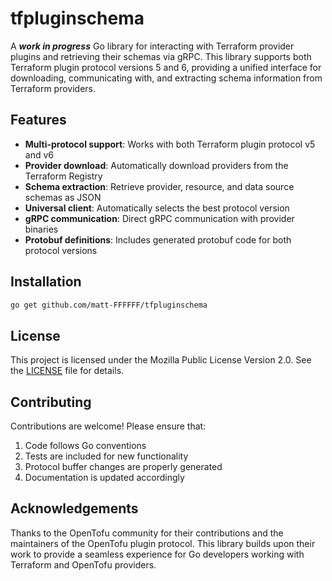 # tfpluginschema

A ***work in progress*** Go library for interacting with Terraform provider plugins and retrieving their schemas via gRPC. This library supports both Terraform plugin protocol versions 5 and 6, providing a unified interface for downloading, communicating with, and extracting schema information from Terraform providers.

## Features

- **Multi-protocol support**: Works with both Terraform plugin protocol v5 and v6
- **Provider download**: Automatically download providers from the Terraform Registry
- **Schema extraction**: Retrieve provider, resource, and data source schemas as JSON
- **Universal client**: Automatically selects the best protocol version
- **gRPC communication**: Direct gRPC communication with provider binaries
- **Protobuf definitions**: Includes generated protobuf code for both protocol versions

## Installation

```bash
go get github.com/matt-FFFFFF/tfpluginschema
```

## License

This project is licensed under the Mozilla Public License Version 2.0. See the [LICENSE](LICENSE) file for details.

## Contributing

Contributions are welcome! Please ensure that:
1. Code follows Go conventions
2. Tests are included for new functionality
3. Protocol buffer changes are properly generated
4. Documentation is updated accordingly

## Acknowledgements

Thanks to the OpenTofu community for their contributions and the maintainers of the OpenTofu plugin protocol. This library builds upon their work to provide a seamless experience for Go developers working with Terraform and OpenTofu providers.
